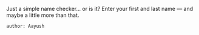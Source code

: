 Just a simple name checker... or is it? Enter your first and last name — and maybe a little more than that.

    author: Aayush
